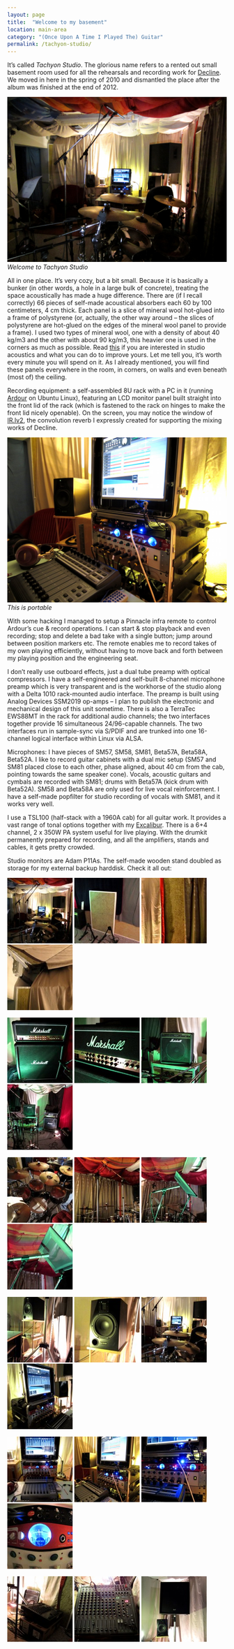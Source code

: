 ```yaml
---
layout: page
title:  "Welcome to my basement"
location: main-area
category: "(Once Upon A Time I Played The) Guitar"
permalink: /tachyon-studio/
---
```


It’s called *Tachyon Studio*. The glorious name refers to a rented out
small basement room used for all the rehearsals and recording work for
[Decline]. We moved in here in the spring of 2010 and dismantled the
place after the album was finished at the end of 2012.

![](/images/tachyon/01_overview.jpg)  
*Welcome to Tachyon Studio*

All in one place. It’s very cozy, but a bit small. Because it is
basically a bunker (in other words, a hole in a large bulk of
concrete), treating the space acoustically has made a huge
difference. There are (if I recall correctly) 66 pieces of self-made
acoustical absorbers each 60 by 100 centimeters, 4 cm thick. Each
panel is a slice of mineral wool hot-glued into a frame of polystyrene
(or, actually, the other way around – the slices of polystyrene are
hot-glued on the edges of the mineral wool panel to provide a
frame). I used two types of mineral wool, one with a density of about
40 kg/m3 and the other with about 90 kg/m3, this heavier one is used
in the corners as much as possible. Read [this] if you are interested
in studio acoustics and what you can do to improve yours. Let me tell
you, it’s worth every minute you will spend on it. As I already
mentioned, you will find these panels everywhere in the room, in
corners, on walls and even beneath (most of) the ceiling.

Recording equipment: a self-assembled 8U rack with a PC in it (running
[Ardour] on Ubuntu Linux), featuring an LCD monitor panel built
straight into the front lid of the rack (which is fastened to the rack
on hinges to make the front lid nicely openable). On the screen, you
may notice the window of [IR.lv2], the convolution reverb I expressly
created for supporting the mixing works of Decline.

[Decline]:          /decline
[this]:             http://ethanwiner.com/acoustics.html
[Ardour]:           http://ardour.org
[IR.lv2]:           /plugins/ir.lv2

![](/images/tachyon/18_tachyon3.jpg)  
*This is portable*

With some hacking I managed to setup a Pinnacle infra remote to
control Ardour’s cue & record operations. I can start & stop playback
and even recording; stop and delete a bad take with a single button;
jump around between position markers etc. The remote enables me to
record takes of my own playing efficiently, without having to move
back and forth between my playing position and the engineering seat.

I don’t really use outboard effects, just a dual tube preamp with
optical compressors. I have a self-engineered and self-built 8-channel
microphone preamp which is very transparent and is the workhorse of
the studio along with a Delta 1010 rack-mounted audio interface. The
preamp is built using Analog Devices SSM2019 op-amps – I plan to
publish the electronic and mechanical design of this unit
sometime. There is also a TerraTec EWS88MT in the rack for additional
audio channels; the two interfaces together provide 16 simultaneous
24/96-capable channels. The two interfaces run in sample-sync via
S/PDIF and are trunked into one 16-channel logical interface within
Linux via ALSA.

Microphones: I have pieces of SM57, SM58, SM81, Beta57A, Beta58A,
Beta52A. I like to record guitar cabinets with a dual mic setup (SM57
and SM81 placed close to each other, phase aligned, about 40 cm from
the cab, pointing towards the same speaker cone). Vocals, acoustic
guitars and cymbals are recorded with SM81; drums with Beta57A (kick
drum with Beta52A). SM58 and Beta58A are only used for live vocal
reinforcement. I have a self-made popfilter for studio recording of
vocals with SM81, and it works very well.

I use a TSL100 (half-stack with a 1960A cab) for all guitar work. It
provides a vast range of tonal options together with my [Excalibur].
There is a 6+4 channel, 2 x 350W PA system useful for live playing.
With the drumkit permanently prepared for recording, and all the
amplifiers, stands and cables, it gets pretty crowded.

Studio monitors are Adam P11As. The self-made wooden stand doubled as
storage for my external backup harddisk. Check it all out:

[Excalibur]:        /excalibur

[![](/images/tachyon/01_overview.thumb.jpg)](/images/tachyon/01_overview.jpg)
[![](/images/tachyon/02_insulat1.thumb.jpg)](/images/tachyon/02_insulat1.jpg)
[![](/images/tachyon/03_insulat2.thumb.jpg)](/images/tachyon/03_insulat2.jpg)
[![](/images/tachyon/04_insulat3.thumb.jpg)](/images/tachyon/04_insulat3.jpg)

[![](/images/tachyon/05_gamp1.thumb.jpg)](/images/tachyon/05_gamp1.jpg)
[![](/images/tachyon/06_gamp2.thumb.jpg)](/images/tachyon/06_gamp2.jpg)
[![](/images/tachyon/07_bamp1.thumb.jpg)](/images/tachyon/07_bamp1.jpg)
[![](/images/tachyon/08_amps.thumb.jpg)](/images/tachyon/08_amps.jpg)

[![](/images/tachyon/09_drums.thumb.jpg)](/images/tachyon/09_drums.jpg)
[![](/images/tachyon/10_drummic.thumb.jpg)](/images/tachyon/10_drummic.jpg)
[![](/images/tachyon/11_voc1.thumb.jpg)](/images/tachyon/11_voc1.jpg)
[![](/images/tachyon/12_voc2.thumb.jpg)](/images/tachyon/12_voc2.jpg)

[![](/images/tachyon/13_mon1.thumb.jpg)](/images/tachyon/13_mon1.jpg)
[![](/images/tachyon/14_mon2.thumb.jpg)](/images/tachyon/14_mon2.jpg)
[![](/images/tachyon/15_tachyon0.thumb.jpg)](/images/tachyon/15_tachyon0.jpg)
[![](/images/tachyon/16_tachyon1.thumb.jpg)](/images/tachyon/16_tachyon1.jpg)

[![](/images/tachyon/17_tachyon2.thumb.jpg)](/images/tachyon/17_tachyon2.jpg)
[![](/images/tachyon/18_tachyon3.thumb.jpg)](/images/tachyon/18_tachyon3.jpg)
[![](/images/tachyon/19_outboard1.thumb.jpg)](/images/tachyon/19_outboard1.jpg)
[![](/images/tachyon/20_outboard2.thumb.jpg)](/images/tachyon/20_outboard2.jpg)

[![](/images/tachyon/21_pa1.thumb.jpg)](/images/tachyon/21_pa1.jpg)
[![](/images/tachyon/22_pa2.thumb.jpg)](/images/tachyon/22_pa2.jpg)
[![](/images/tachyon/23_pa3.thumb.jpg)](/images/tachyon/23_pa3.jpg)
